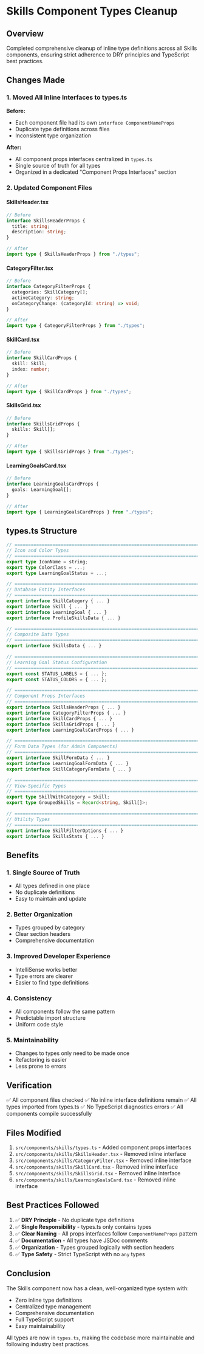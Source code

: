 # Skills Component Types Cleanup

## Overview

Completed comprehensive cleanup of inline type definitions across all Skills components, ensuring strict adherence to DRY principles and TypeScript best practices.

## Changes Made

### 1. Moved All Inline Interfaces to types.ts

**Before:**

- Each component file had its own `interface ComponentNameProps`
- Duplicate type definitions across files
- Inconsistent type organization

**After:**

- All component props interfaces centralized in `types.ts`
- Single source of truth for all types
- Organized in a dedicated "Component Props Interfaces" section

### 2. Updated Component Files

#### SkillsHeader.tsx

```typescript
// Before
interface SkillsHeaderProps {
  title: string;
  description: string;
}

// After
import type { SkillsHeaderProps } from "./types";
```

#### CategoryFilter.tsx

```typescript
// Before
interface CategoryFilterProps {
  categories: SkillCategory[];
  activeCategory: string;
  onCategoryChange: (categoryId: string) => void;
}

// After
import type { CategoryFilterProps } from "./types";
```

#### SkillCard.tsx

```typescript
// Before
interface SkillCardProps {
  skill: Skill;
  index: number;
}

// After
import type { SkillCardProps } from "./types";
```

#### SkillsGrid.tsx

```typescript
// Before
interface SkillsGridProps {
  skills: Skill[];
}

// After
import type { SkillsGridProps } from "./types";
```

#### LearningGoalsCard.tsx

```typescript
// Before
interface LearningGoalsCardProps {
  goals: LearningGoal[];
}

// After
import type { LearningGoalsCardProps } from "./types";
```

## types.ts Structure

```typescript
// ============================================================================
// Icon and Color Types
// ============================================================================
export type IconName = string;
export type ColorClass = ...;
export type LearningGoalStatus = ...;

// ============================================================================
// Database Entity Interfaces
// ============================================================================
export interface SkillCategory { ... }
export interface Skill { ... }
export interface LearningGoal { ... }
export interface ProfileSkillsData { ... }

// ============================================================================
// Composite Data Types
// ============================================================================
export interface SkillsData { ... }

// ============================================================================
// Learning Goal Status Configuration
// ============================================================================
export const STATUS_LABELS = { ... };
export const STATUS_COLORS = { ... };

// ============================================================================
// Component Props Interfaces
// ============================================================================
export interface SkillsHeaderProps { ... }
export interface CategoryFilterProps { ... }
export interface SkillCardProps { ... }
export interface SkillsGridProps { ... }
export interface LearningGoalsCardProps { ... }

// ============================================================================
// Form Data Types (for Admin Components)
// ============================================================================
export interface SkillFormData { ... }
export interface LearningGoalFormData { ... }
export interface SkillCategoryFormData { ... }

// ============================================================================
// View-Specific Types
// ============================================================================
export type SkillWithCategory = Skill;
export type GroupedSkills = Record<string, Skill[]>;

// ============================================================================
// Utility Types
// ============================================================================
export interface SkillFilterOptions { ... }
export interface SkillsStats { ... }
```

## Benefits

### 1. **Single Source of Truth**

- All types defined in one place
- No duplicate definitions
- Easy to maintain and update

### 2. **Better Organization**

- Types grouped by category
- Clear section headers
- Comprehensive documentation

### 3. **Improved Developer Experience**

- IntelliSense works better
- Type errors are clearer
- Easier to find type definitions

### 4. **Consistency**

- All components follow the same pattern
- Predictable import structure
- Uniform code style

### 5. **Maintainability**

- Changes to types only need to be made once
- Refactoring is easier
- Less prone to errors

## Verification

✅ All component files checked
✅ No inline interface definitions remain
✅ All types imported from types.ts
✅ No TypeScript diagnostics errors
✅ All components compile successfully

## Files Modified

1. `src/components/skills/types.ts` - Added component props interfaces
2. `src/components/skills/SkillsHeader.tsx` - Removed inline interface
3. `src/components/skills/CategoryFilter.tsx` - Removed inline interface
4. `src/components/skills/SkillCard.tsx` - Removed inline interface
5. `src/components/skills/SkillsGrid.tsx` - Removed inline interface
6. `src/components/skills/LearningGoalsCard.tsx` - Removed inline interface

## Best Practices Followed

1. ✅ **DRY Principle** - No duplicate type definitions
2. ✅ **Single Responsibility** - types.ts only contains types
3. ✅ **Clear Naming** - All props interfaces follow `ComponentNameProps` pattern
4. ✅ **Documentation** - All types have JSDoc comments
5. ✅ **Organization** - Types grouped logically with section headers
6. ✅ **Type Safety** - Strict TypeScript with no `any` types

## Conclusion

The Skills component now has a clean, well-organized type system with:

- Zero inline type definitions
- Centralized type management
- Comprehensive documentation
- Full TypeScript support
- Easy maintainability

All types are now in `types.ts`, making the codebase more maintainable and following industry best practices.
